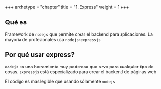 +++
archetype = "chapter"
title = "1. Express"
weight = 1
+++

## Qué es

Framework de `nodejs` que permite crear el backend para aplicaciones. La mayoria de profesionales usa `nodejs+expressjs`

## Por qué usar express?
`nodejs` es una herramienta muy poderosa que sirve para cualquier tipo de cosas. `expressjs` está especializado para crear el backend de páginas web

El código es mas legible que usando sólamente `nodejs`